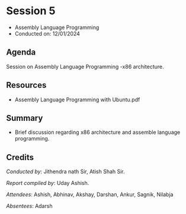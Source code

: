 <!-- 
 - Replace all the {} with their values. Name this file as Session {Session no.}.md (without braces) and submit a PR.
-->
# Session 5
- Assembly Language Programming
- Conducted on: 12/01/2024

## Agenda
Session on Assembly Language Programming -x86 architecture.

## Resources
- Assembly Language Programming with Ubuntu.pdf 
## Summary
- Brief discussion regarding x86 architecture and assemble language programming.

## Credits
<!-- Include the Conducted by heading only if someone conducted the session. If it was a session without a specific instructor (For e.g., a common reading session or a mini-hackathon), ignore it. -->
*Conducted by:* Jithendra nath Sir, Atish Shah Sir.

*Report compiled by*: Uday Ashish.

*Attendees*: Ashish, Abhinav, Akshay, Darshan, Ankur, Sagnik, Nilabja

*Absentees*: Adarsh
